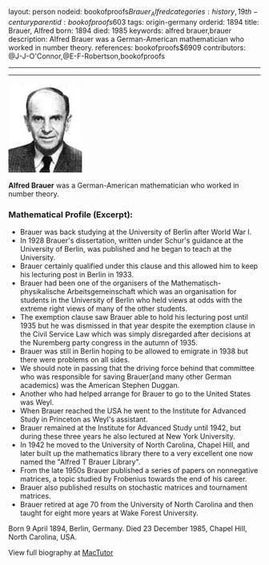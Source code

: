layout: person
nodeid: bookofproofs$Brauer_Alfred
categories: history,19th-century
parentid: bookofproofs$603
tags: origin-germany
orderid: 1894
title: Brauer, Alfred
born: 1894
died: 1985
keywords: alfred brauer,brauer
description: Alfred Brauer was a German-American mathematician who worked in number theory.
references: bookofproofs$6909
contributors: @J-J-O'Connor,@E-F-Robertson,bookofproofs

---



---

![Brauer_Alfred.jpg](https://github.com/bookofproofs/bookofproofs.github.io/blob/main/_sources/_assets/images/portraits/Brauer_Alfred.jpg?raw=true)

**Alfred Brauer** was a German-American mathematician who worked in number theory.

### Mathematical Profile (Excerpt):
* Brauer was back studying at the University of Berlin after World War I.
* In 1928 Brauer's dissertation, written under Schur's guidance at the University of Berlin, was published and he began to teach at the University.
* Brauer certainly qualified under this clause and this allowed him to keep his lecturing post in Berlin in 1933.
* Brauer had been one of the organisers of the Mathematisch-physikalische Arbeitsgemeinschaft which was an organisation for students in the University of Berlin who held views at odds with the extreme right views of many of the other students.
* The exemption clause saw Brauer able to hold his lecturing post until 1935 but he was dismissed in that year despite the exemption clause in the Civil Service Law which was simply disregarded after decisions at the Nuremberg party congress in the autumn of 1935.
* Brauer was still in Berlin hoping to be allowed to emigrate in 1938 but there were problems on all sides.
* We should note in passing that the driving force behind that committee who was responsible for saving Brauer(and many other German academics) was the American Stephen Duggan.
* Another who had helped arrange for Brauer to go to the United States was Weyl.
* When Brauer reached the USA he went to the Institute for Advanced Study in Princeton as Weyl's assistant.
* Brauer remained at the Institute for Advanced Study until 1942, but during these three years he also lectured at New York University.
* In 1942 he moved to the University of North Carolina, Chapel Hill, and later built up the mathematics library there to a very excellent one now named the "Alfred T Brauer Library".
* From the late 1950s Brauer published a series of papers on nonnegative matrices, a topic studied by Frobenius towards the end of his career.
* Brauer also published results on stochastic matrices and tournament matrices.
* Brauer retired at age 70 from the University of North Carolina and then taught for eight more years at Wake Forest University.

Born 9 April 1894, Berlin, Germany. Died 23 December 1985, Chapel Hill, North Carolina, USA.

View full biography at [MacTutor](https://mathshistory.st-andrews.ac.uk/Biographies/Brauer_Alfred/)
